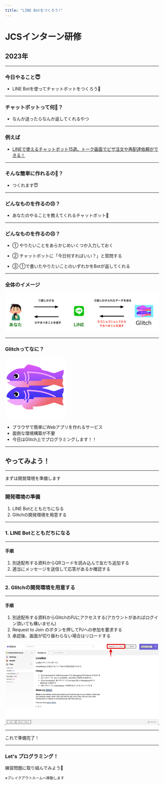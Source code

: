 ```yaml
---
title: "LINE Botをつくろう!"
---
```



# JCSインターン研修
## 2023年

---

### 今日やること😇

- LINE Botを使ってチャットボットをつくろう💪

---

### チャットボットって何🤔？

- なんか送ったらなんか返してくれるやつ

----

### 例えば

- [LINEで使えるチャットボット15選。トーク画面でピザ注文や再配達依頼ができる！](https://mag.app-liv.jp/archive/64844)

---

### そんな簡単に作れるの🥺？

- つくれます😇

---

### どんなものを作るの😣？

- あなたのやることを教えてくれるチャットボット🤗

---

### どんなものを作るの😣？

- ① やりたいことをあらかじめいくつか入力しておく

- ② チャットボットに「今日何すればいい？」と質問する

- ③ ①で書いたやりたいことのいずれかをBotが返してくれる

---

### 全体のイメージ

<img src="./images/linebot-summary.png" style="max-width: 100%;">

---

### Glitchってなに？

<img src="./images/glitch-logo.png" style="width: 200px">

- ブラウザで簡単にWebアプリを作れるサービス
- 面倒な環境構築が不要
- 今日はGlitch上でプログラミングします！！

---

## やってみよう！

----

まずは開発環境を準備します

----

### 開発環境の準備
1. LINE Botとともだちになる
2. Glitchの開発環境を用意する

---

### 1. LINE Botとともだちになる

----

#### 手順
1. 別途配布する資料からQRコードを読み込んで友だち追加する
2. 適当にメッセージを送信して応答があるか確認する

---

### 2. Glitchの開発環境を用意する

----

#### 手順

1. 別途配布する資料からGlitchのPJにアクセスする(アカウントがあればログイン頂いても構いません)
2. Request to Join のボタンを押してPJへの参加を要求する
3. 承認後、画面が切り替わらない場合はリロードする

<img src="./images/glitch-request-to-join.png" class="r-stretch">

---

これで準備完了！

---

### Let's プログラミング！

練習問題に取り組んでみよう💪

<small>※ブレイクアウトルームへ移動します</small>